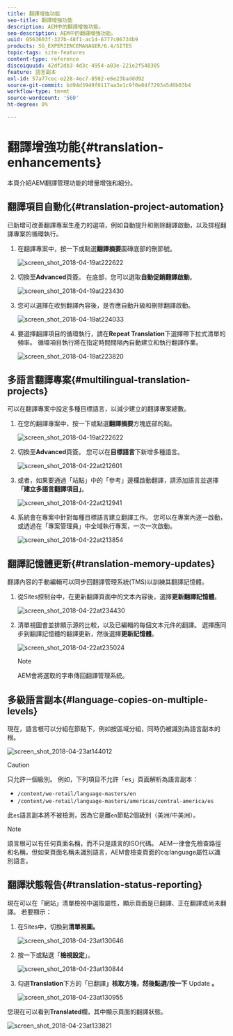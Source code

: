 ```yaml
---
title: 翻譯增強功能
seo-title: 翻譯增強功能
description: AEM中的翻譯增強功能。
seo-description: AEM中的翻譯增強功能。
uuid: 0563603f-327b-48f1-ac14-6777c06734b9
products: SG_EXPERIENCEMANAGER/6.4/SITES
topic-tags: site-features
content-type: reference
discoiquuid: 42df2db3-4d3c-4954-a03e-221e2f548305
feature: 語言副本
exl-id: 57a77cec-e228-4ec7-8502-e6e23baddd92
source-git-commit: bd94d3949f0117aa3e1c9f0e84f7293a5d6b03b4
workflow-type: tm+mt
source-wordcount: '560'
ht-degree: 0%

---
```


# 翻譯增強功能{#translation-enhancements}

本頁介紹AEM翻譯管理功能的增量增強和細分。

## 翻譯項目自動化{#translation-project-automation}

已新增可改善翻譯專案生產力的選項，例如自動提升和刪除翻譯啟動，以及排程翻譯專案的循環執行。

1. 在翻譯專案中，按一下或點選&#x200B;**翻譯摘要**&#x200B;圖磚底部的刪節號。

   ![screen_shot_2018-04-19at222622](assets/screen_shot_2018-04-19at222622.jpg)

1. 切換至&#x200B;**Advanced**&#x200B;頁簽。 在底部，您可以選取&#x200B;**自動促銷翻譯啟動**。

   ![screen_shot_2018-04-19at223430](assets/screen_shot_2018-04-19at223430.jpg)

1. 您可以選擇在收到翻譯內容後，是否應自動升級和刪除翻譯啟動。

   ![screen_shot_2018-04-19at224033](assets/screen_shot_2018-04-19at224033.jpg)

1. 要選擇翻譯項目的循環執行，請在&#x200B;**Repeat Translation**&#x200B;下選擇帶下拉式清單的頻率。 循環項目執行將在指定時間間隔內自動建立和執行翻譯作業。

   ![screen_shot_2018-04-19at223820](assets/screen_shot_2018-04-19at223820.jpg)

## 多語言翻譯專案{#multilingual-translation-projects}

可以在翻譯專案中設定多種目標語言，以減少建立的翻譯專案總數。

1. 在您的翻譯專案中，按一下或點選&#x200B;**翻譯摘要**&#x200B;方塊底部的點。

   ![screen_shot_2018-04-19at222622](assets/screen_shot_2018-04-19at222622.jpg)

1. 切換至&#x200B;**Advanced**&#x200B;頁簽。 您可以在&#x200B;**目標語言**&#x200B;下新增多種語言。

   ![screen_shot_2018-04-22at212601](assets/screen_shot_2018-04-22at212601.jpg)

1. 或者，如果要通過「站點」中的「參考」邊欄啟動翻譯，請添加語言並選擇&#x200B;**「建立多語言翻譯項目」**。

   ![screen_shot_2018-04-22at212941](assets/screen_shot_2018-04-22at212941.jpg)

1. 系統會在專案中針對每種目標語言建立翻譯工作。 您可以在專案內逐一啟動，或透過在「專案管理員」中全域執行專案，一次一次啟動。

   ![screen_shot_2018-04-22at213854](assets/screen_shot_2018-04-22at213854.jpg)

## 翻譯記憶體更新{#translation-memory-updates}

翻譯內容的手動編輯可以同步回翻譯管理系統(TMS)以訓練其翻譯記憶體。

1. 從Sites控制台中，在更新翻譯頁面中的文本內容後，選擇&#x200B;**更新翻譯記憶體**。

   ![screen_shot_2018-04-22at234430](assets/screen_shot_2018-04-22at234430.jpg)

1. 清單視圖會並排顯示源的比較，以及已編輯的每個文本元件的翻譯。 選擇應同步到翻譯記憶體的翻譯更新，然後選擇&#x200B;**更新記憶體**。

   ![screen_shot_2018-04-22at235024](assets/screen_shot_2018-04-22at235024.jpg)

   >[!NOTE]
   >
   >AEM會將選取的字串傳回翻譯管理系統。

## 多級語言副本{#language-copies-on-multiple-levels}

現在，語言根可以分組在節點下，例如按區域分組，同時仍被識別為語言副本的根。

![screen_shot_2018-04-23at144012](assets/screen_shot_2018-04-23at144012.jpg)

>[!CAUTION]
>
>只允許一個級別。 例如，下列項目不允許「es」頁面解析為語言副本：
>
>* `/content/we-retail/language-masters/en`
>* `/content/we-retail/language-masters/americas/central-america/es`

>
>
此`es`語言副本將不被檢測，因為它是離`en`節點2個級別（美洲/中美洲）。

>[!NOTE]
>
>語言根可以有任何頁面名稱，而不只是語言的ISO代碼。 AEM一律會先檢查路徑和名稱，但如果頁面名稱未識別語言，AEM會檢查頁面的cq:language屬性以識別語言。

## 翻譯狀態報告{#translation-status-reporting}

現在可以在「網站」清單檢視中選取屬性，顯示頁面是已翻譯、正在翻譯或尚未翻譯。 若要顯示：

1. 在Sites中，切換到&#x200B;**清單視圖。**

   ![screen_shot_2018-04-23at130646](assets/screen_shot_2018-04-23at130646.jpg)

1. 按一下或點選「**檢視設定**」。

   ![screen_shot_2018-04-23at130844](assets/screen_shot_2018-04-23at130844.jpg)

1. 勾選&#x200B;**Translation**&#x200B;下方的「已翻譯&#x200B;**」核取方塊，然後點選/按一下** Update **。**

   ![screen_shot_2018-04-23at130955](assets/screen_shot_2018-04-23at130955.jpg)

您現在可以看到&#x200B;**Translated**&#x200B;欄，其中顯示頁面的翻譯狀態。

![screen_shot_2018-04-23at133821](assets/screen_shot_2018-04-23at133821.jpg)
